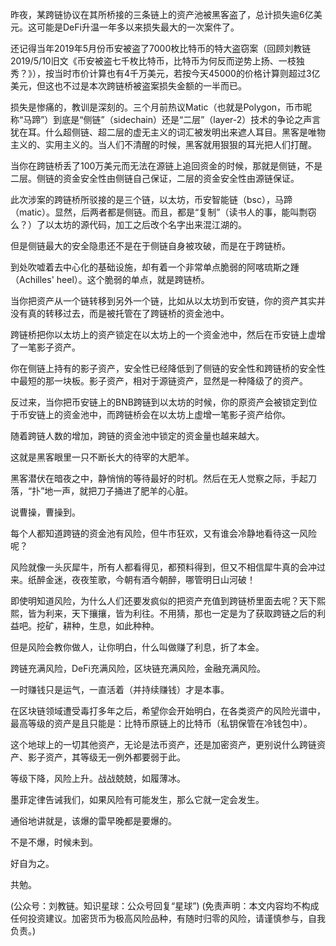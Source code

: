 
昨夜，某跨链协议在其所桥接的三条链上的资产池被黑客盗了，总计损失逾6亿美元。这可能是DeFi升温一年多以来损失最大的一次案件了。

还记得当年2019年5月份币安被盗了7000枚比特币的特大盗窃案（回顾刘教链2019/5/10旧文《币安被盗七千枚比特币，比特币为何反而逆势上扬、一枝独秀？》），按当时市价计算也有4千万美元，若按今天45000的价格计算则超过3亿美元，但这也不过是本次跨链桥被盗案损失金额的一半而已。

损失是惨痛的，教训是深刻的。三个月前热议Matic（也就是Polygon，币市昵称“马蹄”）到底是“侧链”（sidechain）还是“二层”（layer-2）技术的争论之声言犹在耳。什么超侧链、超二层的虚无主义的词汇被发明出来遮人耳目。黑客是唯物主义的、实用主义的。当人们不清醒的时候，黑客就用狠狠的耳光把人们打醒。

当你在跨链桥丢了100万美元而无法在源链上追回资金的时候，那就是侧链，不是二层。侧链的资金安全性由侧链自己保证，二层的资金安全性由源链保证。

此次涉案的跨链桥所驳接的是三个链，以太坊，币安智能链（bsc），马蹄（matic）。显然，后两者都是侧链。而且，都是“复制”（读书人的事，能叫剽窃么？）了以太坊的源代码，加工之后改个名字出来混江湖的。

但是侧链最大的安全隐患还不是在于侧链自身被攻破，而是在于跨链桥。

到处吹嘘着去中心化的基础设施，却有着一个非常单点脆弱的阿喀琉斯之踵（Achilles' heel）。这个脆弱的单点，就是跨链桥。

当你把资产从一个链转移到另外一个链，比如从以太坊到币安链，你的资产其实并没有真的转移过去，而是被托管在了跨链桥的资金池中。

跨链桥把你以太坊上的资产锁定在以太坊上的一个资金池中，然后在币安链上虚增了一笔影子资产。

你在侧链上持有的影子资产，安全性已经降低到了侧链的安全性和跨链桥的安全性中最短的那一块板。影子资产，相对于源链资产，显然是一种降级了的资产。

反过来，当你把币安链上的BNB跨链到以太坊的时候，你的原资产会被锁定到位于币安链上的资金池中，而跨链桥会在以太坊上虚增一笔影子资产给你。

随着跨链人数的增加，跨链的资金池中锁定的资金量也越来越大。

这就是黑客眼里一只不断长大的待宰的大肥羊。

黑客潜伏在暗夜之中，静悄悄的等待最好的时机。然后在无人觉察之际，手起刀落，“扑”地一声，就把刀子捅进了肥羊的心脏。

说曹操，曹操到。

每个人都知道跨链的资金池有风险，但牛市狂欢，又有谁会冷静地看待这一风险呢？

风险就像一头灰犀牛，所有人都看得见，都预料得到，但又不相信犀牛真的会冲过来。纸醉金迷，夜夜笙歌，今朝有酒今朝醉，哪管明日山河破！

即使明知道风险，为什么人们还要发疯似的把资产充值到跨链桥里面去呢？天下熙熙，皆为利来，天下攘攘，皆为利往。不用猜，那也一定是为了获取跨链之后的利益吧。挖矿，耕种，生息，如此种种。

但是风险会教你做人，让你明白，什么叫做赚了利息，折了本金。

跨链充满风险，DeFi充满风险，区块链充满风险，金融充满风险。

一时赚钱只是运气，一直活着（并持续赚钱）才是本事。

在区块链领域遭受毒打多年之后，希望你会开始明白，在各类资产的风险光谱中，最高等级的资产是且只能是：比特币原链上的比特币（私钥保管在冷钱包中）。

这个地球上的一切其他资产，无论是法币资产，还是加密资产，更别说什么跨链资产、影子资产，其等级无一例外都要弱于此。

等级下降，风险上升。战战兢兢，如履薄冰。

墨菲定律告诫我们，如果风险有可能发生，那么它就一定会发生。

通俗地讲就是，该爆的雷早晚都是要爆的。

不是不爆，时候未到。

好自为之。

共勉。

(公众号：刘教链。知识星球：公众号回复“星球”)
(免责声明：本文内容均不构成任何投资建议。加密货币为极高风险品种，有随时归零的风险，请谨慎参与，自我负责。)